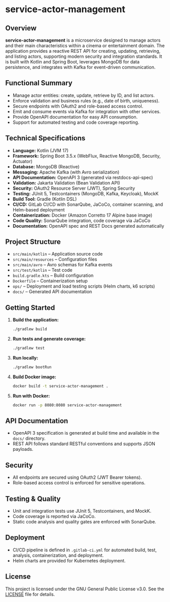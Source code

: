 # service-actor-management

## Overview

**service-actor-management** is a microservice designed to manage actors and their main characteristics within a cinema or entertainment domain. The application provides a reactive REST API for creating, updating, retrieving, and listing actors, supporting modern security and integration standards. It is built with Kotlin and Spring Boot, leverages MongoDB for data persistence, and integrates with Kafka for event-driven communication.

## Functional Summary

- Manage actor entities: create, update, retrieve by ID, and list actors.
- Enforce validation and business rules (e.g., date of birth, uniqueness).
- Secure endpoints with OAuth2 and role-based access control.
- Emit and consume events via Kafka for integration with other services.
- Provide OpenAPI documentation for easy API consumption.
- Support for automated testing and code coverage reporting.

## Technical Specifications

- **Language:** Kotlin (JVM 17)
- **Framework:** Spring Boot 3.5.x (WebFlux, Reactive MongoDB, Security, Actuator)
- **Database:** MongoDB (Reactive)
- **Messaging:** Apache Kafka (with Avro serialization)
- **API Documentation:** OpenAPI 3 (generated via restdocs-api-spec)
- **Validation:** Jakarta Validation (Bean Validation API)
- **Security:** OAuth2 Resource Server (JWT), Spring Security
- **Testing:** JUnit 5, Testcontainers (MongoDB, Kafka, Keycloak), MockK
- **Build Tool:** Gradle (Kotlin DSL)
- **CI/CD:** GitLab CI/CD with SonarQube, JaCoCo, container scanning, and Helm-based deployment
- **Containerization:** Docker (Amazon Corretto 17 Alpine base image)
- **Code Quality:** SonarQube integration, code coverage via JaCoCo
- **Documentation:** OpenAPI spec and REST Docs generated automatically

## Project Structure

- `src/main/kotlin` – Application source code
- `src/main/resources` – Configuration files
- `src/main/avro` – Avro schemas for Kafka events
- `src/test/kotlin` – Test code
- `build.gradle.kts` – Build configuration
- `Dockerfile` – Containerization setup
- `ops/` – Deployment and load testing scripts (Helm charts, k6 scripts)
- `docs/` – Generated API documentation

## Getting Started

1. **Build the application:**
   ```sh
   ./gradlew build
   ```
2. **Run tests and generate coverage:**
   ```sh
   ./gradlew test
   ```
3. **Run locally:**
   ```sh
   ./gradlew bootRun
   ```
4. **Build Docker image:**
   ```sh
   docker build -t service-actor-management .
   ```
5. **Run with Docker:**
   ```sh
   docker run -p 8080:8080 service-actor-management
   ```

## API Documentation

- OpenAPI 3 specification is generated at build time and available in the `docs/` directory.
- REST API follows standard RESTful conventions and supports JSON payloads.

## Security

- All endpoints are secured using OAuth2 (JWT Bearer tokens).
- Role-based access control is enforced for sensitive operations.

## Testing & Quality

- Unit and integration tests use JUnit 5, Testcontainers, and MockK.
- Code coverage is reported via JaCoCo.
- Static code analysis and quality gates are enforced with SonarQube.

## Deployment

- CI/CD pipeline is defined in `.gitlab-ci.yml` for automated build, test, analysis, containerization, and deployment.
- Helm charts are provided for Kubernetes deployment.

## License

This project is licensed under the GNU General Public License v3.0. See the [LICENSE](LICENSE) file for details.
